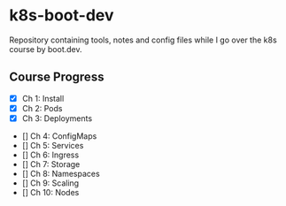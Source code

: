 # k8s-boot-dev

Repository containing tools, notes and config files while I go over the k8s
course by boot.dev.

## Course Progress

- [X] Ch 1: Install
- [X] Ch 2: Pods
- [X] Ch 3: Deployments
- [] Ch 4: ConfigMaps
- [] Ch 5: Services
- [] Ch 6: Ingress
- [] Ch 7: Storage
- [] Ch 8: Namespaces
- [] Ch 9: Scaling
- [] Ch 10: Nodes
